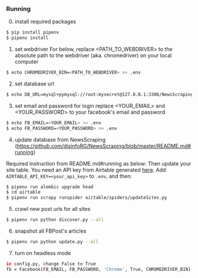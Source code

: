 ### Running
0. install required packages
```sh
$ pip install pipenv
$ pipenv install
```
1. set webdriver
For below, replace <PATH_TO_WEBDRIVER> to the absolute path to the webdriver (aka. chromedriver) on your local computer
```sh
$ echo CHROMEDRIVER_BIN=<PATH_TO_WEBDRIVER> >> .env
```
2. set database url
```sh
$ echo DB_URL=mysql+pymysql://root:mysecret@127.0.0.1:3306/NewsScraping >> .env
```
3. set email and password for login
replace <YOUR_EMAIL> and <YOUR_PASSWORD> to your facebook's email and password
```sh
$ echo FB_EMAIL=<YOUR_EMAIL> >> .env
$ echo FB_PASSWORD=<YOUR_PASSWORD> >> .env
```
4. update database from NewsScraping (https://github.com/disinfoRG/NewsScraping/blob/master/README.md#running)

Required instruction from README.md#running as below:
Then update your site table.  You need an API key from Airtable generated [here](https://airtable.com/account).  Add `AIRTABLE_API_KEY=<your_api_key>` to `.env`, and then:
```sh
$ pipenv run alembic upgrade head
$ cd airtable
$ pipenv run scrapy runspider airtable/spiders/updateSites.py
```
5. crawl new post urls for all sites
```sh
$ pipenv run python discover.py --all
```
6. snapshot all FBPost's articles
```sh
$ pipenv run python update.py --all
```
7. turn on headless mode
```sh
in config.py, change False to True
fb = Facebook(FB_EMAIL, FB_PASSWORD, 'Chrome', True, CHROMEDRIVER_BIN)
```
